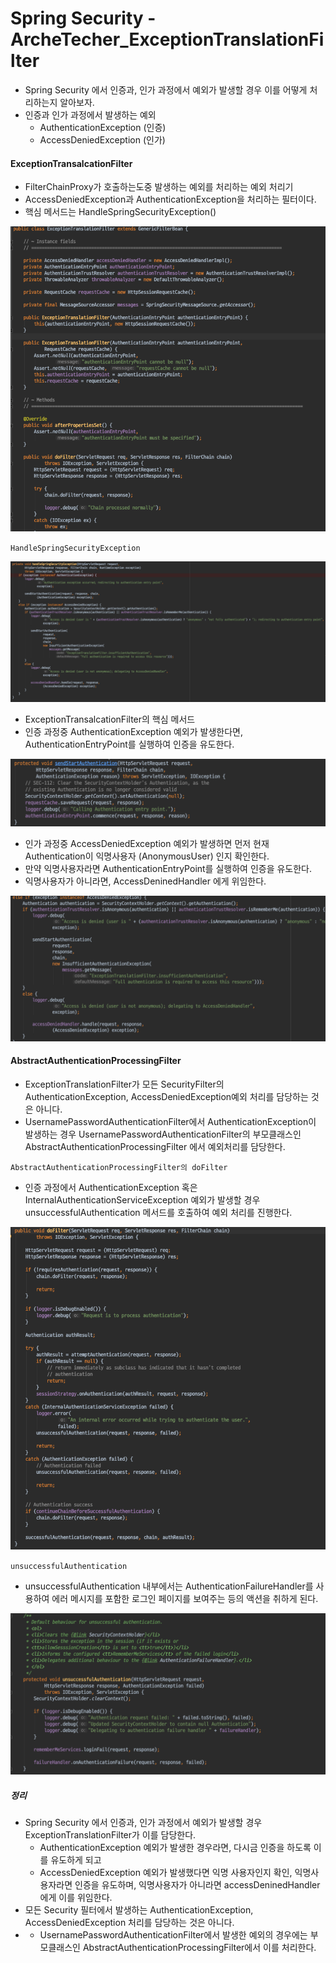 # Spring Security - ArcheTecher_ExceptionTranslationFilter
- Spring Security 에서 인증과, 인가 과정에서 예외가 발생할 경우 이를 어떻게 처리하는지 알아보자.
- 인증과 인가 과정에서 발생하는 예외
    - AuthenticationException (인증)
    - AccessDeniedException (인가)

#### ExceptionTransalcationFilter
- FilterChainProxy가 호출하는도중 발생하는 예외를 처리하는 예외 처리기
- AccessDeniedException과 AuthenticationException을 처리하는 필터이다.
- 핵심 메서드는 HandleSpringSecurityException()

![ExceptionTransalcationFilter](./images/ExceptionTransalcationFilter.png)

`HandleSpringSecurityException`

![HandleSpringSecurityException](./images/HandleSpringSecurityException.png)

- ExceptionTransalcationFilter의 핵심 메서드
- 인증 과정중 AuthenticationException 예외가 발생한다면, AuthenticationEntryPoint를 실행하여 인증을 유도한다.

![SendStartAuthentication](./images/SendStartAuthentication.png)

- 인가 과정중 AccessDeniedException 예외가 발생하면 먼저 현재 Authentication이 익명사용자 (AnonymousUser) 인지 확인한다.
- 만약 익명사용자라면 AuthenticationEntryPoint를 실행하여 인증을 유도한다.
- 익명사용자가 아니라면, AccessDeninedHandler 에게 위임한다.

![AccessDeninedExceptionHandling](./images/AccessDeninedExceptionHandling.png)


#### AbstractAuthenticationProcessingFilter
- ExceptionTranslationFilter가 모든 SecurityFilter의 AuthenticationException, AccessDeniedException예외 처리를 담당하는 것은 아니다.
- UsernamePasswordAuthenticationFilter에서 AuthenticationException이 발생하는 경우 UsernamePasswordAuthenticationFilter의 부모클래스인 AbstractAuthenticationProcessingFilter 에서 예외처리를 담당한다.

`AbstractAuthenticationProcessingFilter의 doFilter`
- 인증 과정에서 AuthenticationException 혹은 InternalAuthenticationServiceException 예외가 발생할 경우 unsuccessfulAuthentication 메서드를 호출하여 예외 처리를 진행한다.

![AbstractAuthenticationProcessingFilter_doFilter](./images/AbstractAuthenticationProcessingFilter_doFilter.png)


`unsuccessfulAuthentication`
- unsuccessfulAuthentication 내부에서는 AuthenticationFailureHandler를 사용하여 에러 메시지를 포함한 로그인 페이지를 보여주는 등의 액션을 취하게 된다.

![unsuccessfulAuthentication](./images/UnsuccessfulAuthentication.png)

##### 정리
- Spring Security 에서 인증과, 인가 과정에서 예외가 발생할 경우 ExceptionTranslationFilter가 이를 담당한다.
    - AuthenticationException 예외가 발생한 경우라면, 다시금 인증을 하도록 이를 유도하게 되고
    - AccessDeniedException 예외가 발생했다면 익명 사용자인지 확인, 익명사용자라면 인증을 유도하며, 익명사용자가 아니라면 accessDeninedHandler에게 이를 위임한다.
- 모든 Security 필터에서 발생하는 AuthenticationException, AccessDeniedException 처리를 담당하는 것은 아니다.
- - UsernamePasswordAuthenticationFilter에서 발생한 예외의 경우에는 부모클래스인 AbstractAuthenticationProcessingFilter에서 이를 처리한다.
